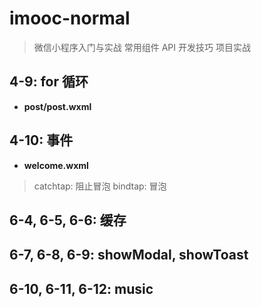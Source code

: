 # imooc-normal

> 微信小程序入门与实战 常用组件 API 开发技巧 项目实战

## 4-9: for 循环

- **post/post.wxml**

## 4-10: 事件

- **welcome.wxml**

> catchtap: 阻止冒泡
> bindtap: 冒泡

## 6-4, 6-5, 6-6: 缓存

## 6-7, 6-8, 6-9: showModal, showToast

## 6-10, 6-11, 6-12: music
